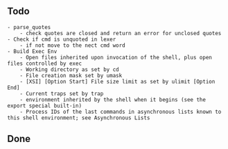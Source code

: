 ## Todo
	- parse_quotes 
    	- check quotes are closed and return an error for unclosed quotes
  	- Check if cmd is unquoted in lexer
    	- if not move to the nect cmd word
  	- Build Exec Env
    	- Open files inherited upon invocation of the shell, plus open files controlled by exec
    	- Working directory as set by cd
    	- File creation mask set by umask
    	- [XSI] [Option Start] File size limit as set by ulimit [Option End]
    	- Current traps set by trap
    	- environment inherited by the shell when it begins (see the export special built-in)
    	- Process IDs of the last commands in asynchronous lists known to this shell environment; see Asynchronous Lists


## Done
